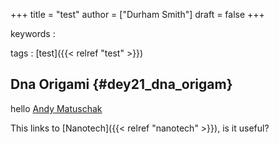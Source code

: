 +++
title = "test"
author = ["Durham Smith"]
draft = false
+++

keywords
:


tags
: [test]({{< relref "test" >}})


## Dna Origami {#dey21_dna_origam}

hello
[Andy Matuschak](https://andymatuschak.org/)

This links to [Nanotech]({{< relref "nanotech" >}}), is it useful?
